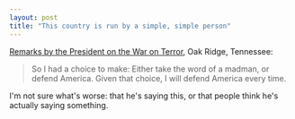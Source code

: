 ```yaml
---
layout: post
title: "This country is run by a simple, simple person"
---
```




<a href="http://www.whitehouse.gov/news/releases/2004/07/20040712-5.html">Remarks by the President on the War on Terror</a>, Oak Ridge, Tennessee:

<blockquote> So I had a choice to make: Either take the word of a madman, or defend America. Given that choice, I will defend America every time. </blockquote>

<p>I'm not sure what's worse: that he's saying this, or that people think he's actually saying something.</p>



